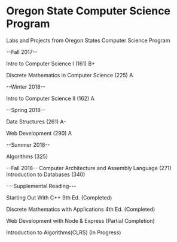 # Oregon State Computer Science Program
Labs and Projects from Oregon States Computer Science Program

--Fall 2017--

Intro to Computer Science I (161)   B+

Discrete Mathematics in Computer Science (225)   A

--Winter 2018--

Intro to Computer Science II (162)   A
  
--Spring 2018--

Data Structures (261)   A-

Web Development (290)   A
  
--Summer 2018--

Algorithms (325)

--Fall 2018--
Computer Architecture and Assembly Language (271)
Introduction to Databases (340)


---Supplemental Reading---

Starting Out With C++ 9th Ed. (Completed)

Discrete Mathematics with Applications 4th Ed. (Completed)

Web Development with Node & Express (Partial Completion)

Introduction to Algorithms(CLRS) (In Progress)
